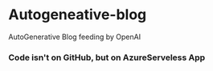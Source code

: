 # Autogeneative-blog
AutoGenerative Blog feeding by OpenAI

### Code isn't on GitHub, but on AzureServeless App
